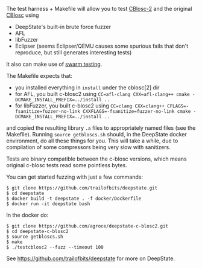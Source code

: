 The test harness + Makefile will allow you to test
[CBlosc-2](https://github.com/Blosc/c-blosc2) and the original
[CBlosc](https://github.com/Blosc/c-blosc) using

- DeepState's built-in brute force fuzzer
- AFL
- libFuzzer
- Eclipser (seems Eclipser/QEMU causes some spurious fails that don't reproduce, but still generates interesting tests)

It also can make use of [swarm testing](https://agroce.github.io/issta12.pdf).

The Makefile expects that:

- you installed everything in `install` under the cblosc[2] dir
- for AFL, you built c-blosc2 using `CC=afl-clang CXX=afl-clang++ cmake -DCMAKE_INSTALL_PREFIX=../install ..`
- for libFuzzer, you built c-blosc2 using `CC=clang CXX=clang++ CFLAGS=-fsanitize=fuzzer-no-link CXXFLAGS=-fsanitize=fuzzer-no-link cmake -DCMAKE_INSTALL_PREFIX=../install ..`

and copied the resulting library `.a` files to appropriately named
files (see the Makefile).  Running `source getbloscs.sh` should, in
the DeepState docker environment, do all these things for you.  This
will take a while, due to compilation of some compressors being very
slow with sanitizers.

Tests are binary compatible between the c-blosc versions, which means
original c-blosc tests read some pointless bytes.

You can get started fuzzing with just a few commands:

```
$ git clone https://github.com/trailofbits/deepstate.git
$ cd deepstate
$ docker build -t deepstate . -f docker/Dockerfile
$ docker run -it deepstate bash
```

In the docker do:

```
$ git clone https://github.com/agroce/deepstate-c-blosc2.git
$ cd deepstate-c-blosc2
$ source getbloscs.sh
$ make
$ ./testcblosc2 --fuzz --timeout 100
```

See https://github.com/trailofbits/deepstate for more on DeepState.
